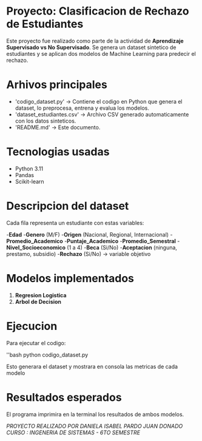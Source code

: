 # Proyecto: Clasificacion de Rechazo de Estudiantes 

Este proyecto fue realizado como parte de la actividad de **Aprendizaje Supervisado vs No Supervisado**.
Se genera un dataset sintetico de estudiantes y se aplican dos modelos de Machine Learning para predecir el rechazo.

# Arhivos principales
- 'codigo_dataset.py' -> Contiene el codigo en Python que genera el dataset, lo preprocesa, entrena y evalua los modelos.
- 'dataset_estudiantes.csv' -> Archivo CSV generado automaticamente con los datos sinteticos.
- 'README.md' -> Este documento.

# Tecnologias usadas 
- Python 3.11
- Pandas 
- Scikit-learn 

# Descripcion del dataset 
Cada fila representa un estudiante con estas variables:

-**Edad**
-**Genero** (M/F)
-**Origen** (Nacional, Regional, Internacional)
-**Promedio_Academico**
-**Puntaje_Academico**
-**Promedio_Semestral**
-**Nivel_Socioeconomico** (1 a 4)
-**Beca** (Si/No)
-**Aceptacion** (ninguna, prestamo, subsidio)
-**Rechazo** (Si/No) -> variable objetivo

# Modelos implementados
1. **Regresion Logistica**
2. **Arbol de Decision**


# Ejecucion 

Para ejecutar el codigo:

''bash 
python codigo_dataset.py

Esto generara el dataset y mostrara en consola las metricas de cada modelo

# Resultados esperados

El programa imprimira en la terminal los resultados de ambos modelos.

*PROYECTO REALIZADO POR*
*DANIELA ISABEL PARDO*
*JUAN DONADO*
*CURSO : INGENERIA DE SISTEMAS - 6TO SEMESTRE*


